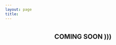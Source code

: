 ```yaml
---
layout: page
title: 
---
```


<h1>
</h1>

<h2 style="text-align: center;"> COMING SOON ))) </h2>

<h1>
</h1>


